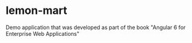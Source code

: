 # lemon-mart
Demo application that was developed as part of the book "Angular 6 for Enterprise Web Applications"
